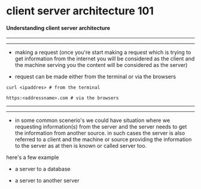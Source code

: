 # client server architecture 101


#### Understanding client server architecture

---





---


+ making a request (once you're start making a request which is trying to get information from the internet you will be considered as the client and the machine serving you the content will be considered as the server)

+ request can be made either from the terminal or via the browsers
```
curl <ipaddres> # from the terminal

https:<addressname>.com # via the browsers
```

---



---


+ in some common scenerio's we could have situation where we requesting information(s) from the server and the server needs to get the information from another source. in such cases the server is also referred to a client and the machine or source providing the information to the server as at then is known or called server too.

here's a few example

+ a server to a database

+ a server to another server 